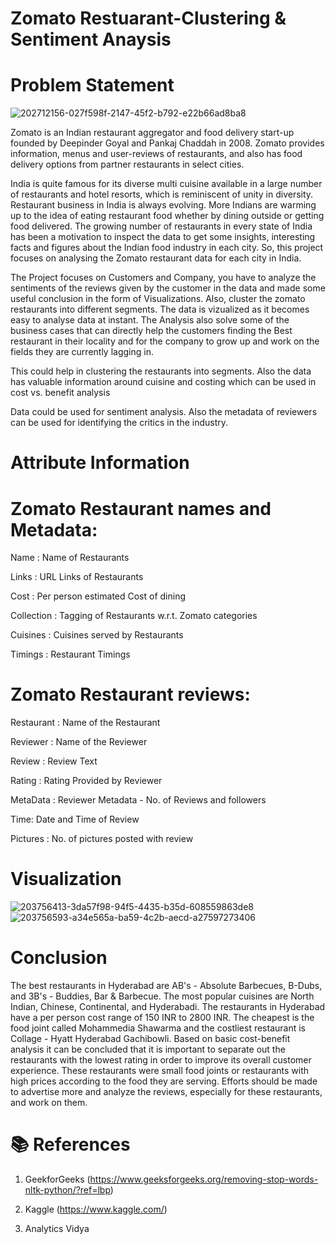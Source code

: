 # Zomato Restuarant-Clustering & Sentiment Anaysis

# Problem Statement

![202712156-027f598f-2147-45f2-b792-e22b66ad8ba8](https://user-images.githubusercontent.com/111070329/211980472-e4ce1b08-866f-4c7b-9f61-9793e714af2e.png)

Zomato is an Indian restaurant aggregator and food delivery start-up founded by Deepinder Goyal and Pankaj Chaddah in 2008. Zomato provides information, menus and user-reviews of restaurants, and also has food delivery options from partner restaurants in select cities.

India is quite famous for its diverse multi cuisine available in a large number of restaurants and hotel resorts, which is reminiscent of unity in diversity. Restaurant business in India is always evolving. More Indians are warming up to the idea of eating restaurant food whether by dining outside or getting food delivered. The growing number of restaurants in every state of India has been a motivation to inspect the data to get some insights, interesting facts and figures about the Indian food industry in each city. So, this project focuses on analysing the Zomato restaurant data for each city in India.

The Project focuses on Customers and Company, you have to analyze the sentiments of the reviews given by the customer in the data and made some useful conclusion in the form of Visualizations. Also, cluster the zomato restaurants into different segments. The data is vizualized as it becomes easy to analyse data at instant. The Analysis also solve some of the business cases that can directly help the customers finding the Best restaurant in their locality and for the company to grow up and work on the fields they are currently lagging in.

This could help in clustering the restaurants into segments. Also the data has valuable information around cuisine and costing which can be used in cost vs. benefit analysis

Data could be used for sentiment analysis. Also the metadata of reviewers can be used for identifying the critics in the industry.

# Attribute Information

# Zomato Restaurant names and Metadata:

Name : Name of Restaurants

Links : URL Links of Restaurants

Cost : Per person estimated Cost of dining

Collection : Tagging of Restaurants w.r.t. Zomato categories

Cuisines : Cuisines served by Restaurants

Timings : Restaurant Timings


# Zomato Restaurant reviews:

Restaurant : Name of the Restaurant

Reviewer : Name of the Reviewer

Review : Review Text

Rating : Rating Provided by Reviewer

MetaData : Reviewer Metadata - No. of Reviews and followers

Time: Date and Time of Review

Pictures : No. of pictures posted with review

# Visualization

![203756413-3da57f98-94f5-4435-b35d-608559863de8](https://user-images.githubusercontent.com/111070329/211979438-630e916f-70e2-461c-a689-98ec3e0c52cc.png)
![203756593-a34e565a-ba59-4c2b-aecd-a27597273406](https://user-images.githubusercontent.com/111070329/211979446-0b1fd084-81db-4c32-950d-84d0f72deb56.png)

# Conclusion

The best restaurants in Hyderabad are AB's - Absolute Barbecues, B-Dubs, and 3B's - Buddies, Bar & Barbecue.
The most popular cuisines are North Indian, Chinese, Continental, and Hyderabadi.
The restaurants in Hyderabad have a per person cost range of 150 INR to 2800 INR. The cheapest is the food joint called Mohammedia Shawarma and the costliest restaurant is Collage - Hyatt Hyderabad Gachibowli.
Based on basic cost-benefit analysis it can be concluded that it is important to separate out the restaurants with the lowest rating in order to improve its overall customer experience. These restaurants were small food joints or restaurants with high prices according to the food they are serving. Efforts should be made to advertise more and analyze the reviews, especially for these restaurants, and work on them.

# 📚 References 

1. GeekforGeeks (https://www.geeksforgeeks.org/removing-stop-words-nltk-python/?ref=lbp)

2. Kaggle (https://www.kaggle.com/)

3. Analytics Vidya


